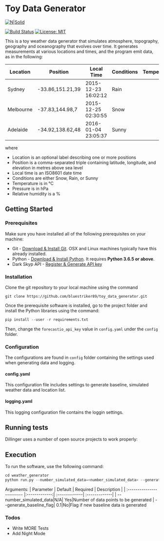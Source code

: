 # Toy Data Generator

[![N|Solid](https://cldup.com/dTxpPi9lDf.thumb.png)](https://nodesource.com/products/nsolid)

[![Build Status](https://travis-ci.org/joemccann/dillinger.svg?branch=master)](https://travis-ci.org/joemccann/dillinger) [![License: MIT](https://img.shields.io/badge/License-MIT-yellow.svg)](https://opensource.org/licenses/MIT)



This is a toy weather data generator that simulates atmosphere, topography, geography and oceanography that evolves over time. It generates measurements at various locations and times, and the program emit data, as in the following:

Location  | Position         | Local Time          | Conditions | Temperature | Pressure | Humidity
--------- | ---------------- | ------------------- | ---------- | -----------:| --------:| --------:
Sydney    | -33.86,151.21,39 | 2015-12-23 16:02:12 | Rain       |       +12.5 |   1010.3 | 98
Melbourne | -37.83,144.98,7  | 2015-12-25 02:30:55 | Snow       |        -5.3 |    998.4 | 52
Adelaide  | -34.92,138.62,48 | 2016-01-04 23:05:37 | Sunny      |       +39.4 |   1114.1 | 11

where

 - Location is an optional label describing one or more positions
 - Position is a comma-separated triple containing latitude, longitude, and
   elevation in metres above sea level
 - Local time is an ISO8601 date time
 - Conditions are either Snow, Rain, or Sunny
 - Temperature is in °C
 - Pressure is in hPa
 - Relative humidity is a %

## Getting Started

### Prerequisites
Make sure you have installed all of the following prerequisites on your machine:
 - Git - [Download & Install Git](https://git-scm.com/downloads). OSX and Linux machines typically have this already installed.
 - Python - [Download & Install Python](https://git-scm.com/downloads). It requires **Python 3.6.5 or above**.
 - Dark Skyp API - [Register & Generate API key](https://darksky.net/dev)

### Installation

Clone the git repository to your local machine using the command

```git
git clone https://github.com/bluestriker89/toy_data_generator.git
```

Once the prerequisite software is installed, go to the project folder and install the Python libraries using the command:

```python
pip install --user -r requirements.txt
```
Then, change the `forecastio_api_key` value in `config.yaml` under the `config` folder.

### Configuration

The configurations are found in `config` folder containing the settings used when generating data and logging.

#### config.yaml

This configuration file includes settings to generate baseline, simulated weather data and location list.

#### logging.yaml

This logging configuration file contains the loggin settings.

## Running tests

Dillinger uses a number of open source projects to work properly:

## Execution

To run the software, use the following command:

```python
cd weather_generator
python run.py --number_simulated_data=<number_simulated_data> --generate_baseline_flag=<generate_baseline_flag>
```
Arguments:
| Parameter                 | Default       | Required   |	Description   |
| :------------------------ |:-------------:| :-------------| :-------------|
| \-\-number_simulated_data|N/A| Yes|Number of data points to be generated
| \-\-generate_baseline_flag| 0.1|No|Flag if new baseline data is generated




### Todos

 - Write MORE Tests
 - Add Night Mode

[//]: # (These are reference links used in the body of this note and get stripped out when the markdown processor does its job. There is no need to format nicely because it shouldn't be seen. Thanks SO - http://stackoverflow.com/questions/4823468/store-comments-in-markdown-syntax)


   [dill]: <https://github.com/joemccann/dillinger>
